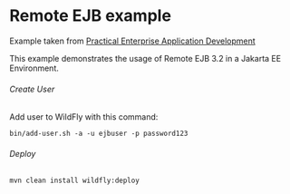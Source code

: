 Remote EJB example
=====================================
Example taken from [Practical Enterprise Application Development](http://www.itbuzzpress.com/ebooks/java-ee-7-development-on-wildfly.html)

This example demonstrates the usage of Remote EJB 3.2 in a Jakarta EE Environment.

###### Create User

Add user to WildFly with this command: 

```shell
bin/add-user.sh -a -u ejbuser -p password123
```

###### Deploy
```shell
mvn clean install wildfly:deploy
```
